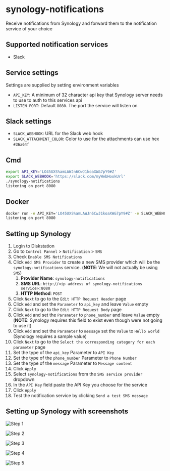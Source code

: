 # synology-notifications

Receive notifications from Synology and forward them to the notification service of your choice

## Supported notification services

- Slack

## Service settings

Settings are supplied by setting environment variables

- `API_KEY`: A minimum of 32 character api key that Synology server needs to use to auth to this services api
- `LISTEN_PORT`: Default `8080`. The port the service will listen on 

## Slack settings

- `SLACK_WEBHOOK`: URL for the Slack web hook
- `SLACK_ATTACHMENT_COLOR`: Color to use for the attachments can use hex `#36a64f`

## Cmd

```bash
export API_KEY='LO45UXS%amLAWJn6CwJ1koaXW&7pY9#Z'
export SLACK_WEBHOOK='https://slack.com/myWebHookUrl'
./synology-notifications
listening on port 8080
```

## Docker

```bash
docker run -e API_KEY='LO45UXS%amLAWJn6CwJ1koaXW&7pY9#Z' -e SLACK_WEBHOOK='https://slack.com/myWebHookUrl' -p 8080:8080 ryancurrah/synology-notifications:latest
listening on port 8080
```

## Setting up Synology

1. Login to Diskstation
2. Go to `Control Pannel` > `Notification` > `SMS`
3. Check `Enable SMS Notifications`
4. Click `Add SMS Provider` to create a new SMS provider which will be the `synology-notifications` service. (**NOTE**: We will not actually be using `SMS`)
    1. **Provider Name**: `synology-notifications`
    2. **SMS URL**: `http://<ip address of synology-notifications service>:8080`
    3. **HTTP Method**: `POST`
5. Click `Next` to go to the `Edit HTTP Request Header` page
5. Click `Add` and set the `Parameter` to `api_key` and leave `Value` empty
6. Click `Next` to go to the `Edit HTTP Request Body` page
6. Click `Add` and set the `Parameter` to `phone_number` and leave `Value` empty (**NOTE**: Synology requires this field to exist even though were not going to use it)
7. Click `Add` and set the `Parameter` to `message` set the `Value` to `Hello world` (Synology requires a sample value)
8. Click `Next` to go to the `Select the corrosponding category for each parameter` page
8. Set the type of the `api_key` Parameter to `API Key`
9. Set the type of the `phone_number` Parameter to `Phone Number`
10. Set the type of the `message` Parameter to `Message content`
11. Click `Apply`
11. Select `synology-notifications` from the `SMS service provider` dropdown
12. In the `API Key` field paste the API Key you choose for the service
13. Click `Apply`
13. Test the notification service by clicking `Send a test SMS message`

## Setting up Synology with screenshots

![Step 1](https://github.com/ryancurrah/synology-notifications/blob/master/assets/Step_1.png?raw=true)

![Step 2](https://github.com/ryancurrah/synology-notifications/blob/master/assets/Step_2.png?raw=true)

![Step 3](https://github.com/ryancurrah/synology-notifications/blob/master/assets/Step_3.png?raw=true)

![Step 4](https://github.com/ryancurrah/synology-notifications/blob/master/assets/Step_4.png?raw=true)

![Step 5](https://github.com/ryancurrah/synology-notifications/blob/master/assets/Step_5.png?raw=true)
